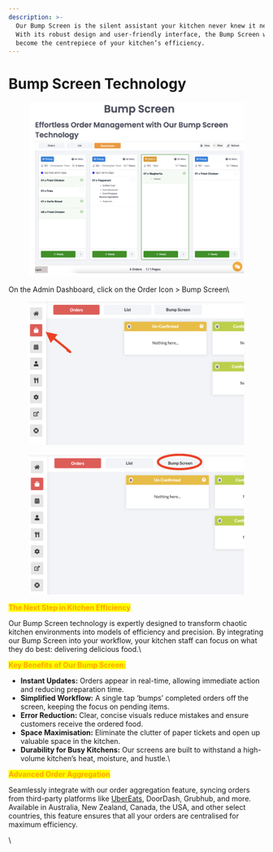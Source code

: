 ```yaml
---
description: >-
  Our Bump Screen is the silent assistant your kitchen never knew it needed.
  With its robust design and user-friendly interface, the Bump Screen will
  become the centrepiece of your kitchen’s efficiency.
---
```


# Bump Screen Technology



<figure><img src="../.gitbook/assets/Screen Shot 2024-01-10 at 5.40.03 AM.png" alt=""><figcaption></figcaption></figure>

On the Admin Dashboard, click on the Order Icon > Bump Screen\


<figure><img src="../.gitbook/assets/Screen Shot 2024-01-10 at 6.20.24 AM (1).png" alt="" width="563"><figcaption></figcaption></figure>

<figure><img src="../.gitbook/assets/Screen Shot 2024-01-10 at 6.18.53 AM.png" alt="" width="563"><figcaption></figcaption></figure>

<mark style="color:orange;">**The Next Step in Kitchen Efficiency**</mark>

Our Bump Screen technology is expertly designed to transform chaotic kitchen environments into models of efficiency and precision. By integrating our Bump Screen into your workflow, your kitchen staff can focus on what they do best: delivering delicious food.\


<mark style="color:orange;">**Key Benefits of Our Bump Screen:**</mark>

* **Instant Updates:** Orders appear in real-time, allowing immediate action and reducing preparation time.
* &#x20;**Simplified Workflow:** A single tap ‘bumps’ completed orders off the screen, keeping the focus on pending items.
* &#x20;**Error Reduction:** Clear, concise visuals reduce mistakes and ensure customers receive the ordered food.
* &#x20;**Space Maximisation:** Eliminate the clutter of paper tickets and open up valuable space in the kitchen.
* &#x20;**Durability for Busy Kitchens:** Our screens are built to withstand a high-volume kitchen’s heat, moisture, and hustle.\


<mark style="color:orange;">**Advanced Order Aggregation**</mark>

Seamlessly integrate with our order aggregation feature, syncing orders from third-party platforms like [UberEats](https://ubereats.com/), DoorDash, Grubhub, and more. Available in Australia, New Zealand, Canada, the USA, and other select countries, this feature ensures that all your orders are centralised for maximum efficiency.

\
